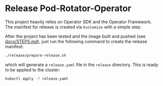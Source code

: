 # Release Pod-Rotator-Operator

This project heavily relies on Operator SDK and the Operator Framework.
The manifest for release is created via `kustomize` with a simple step.

After the project has been tested and the image built and pushed (see [docs/STEPS.md](./STEPS.md)),
just run the following command to create the release manifest:

```sh
./release/prepare-release.sh
```

which will generate a `release.yaml` file in the `release` directory.
This is ready to be applied to the cluster:

```sh
kubectl apply -f release.yaml
```